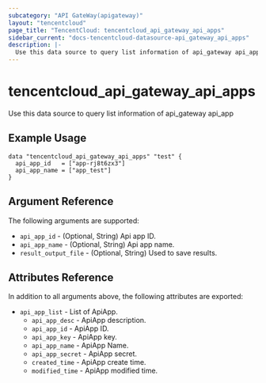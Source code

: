 ```yaml
---
subcategory: "API GateWay(apigateway)"
layout: "tencentcloud"
page_title: "TencentCloud: tencentcloud_api_gateway_api_apps"
sidebar_current: "docs-tencentcloud-datasource-api_gateway_api_apps"
description: |-
  Use this data source to query list information of api_gateway api_app
---
```


# tencentcloud_api_gateway_api_apps

Use this data source to query list information of api_gateway api_app

## Example Usage

```hcl
data "tencentcloud_api_gateway_api_apps" "test" {
  api_app_id   = ["app-rj8t6zx3"]
  api_app_name = ["app_test"]
}
```

## Argument Reference

The following arguments are supported:

* `api_app_id` - (Optional, String) Api app ID.
* `api_app_name` - (Optional, String) Api app name.
* `result_output_file` - (Optional, String) Used to save results.

## Attributes Reference

In addition to all arguments above, the following attributes are exported:

* `api_app_list` - List of ApiApp.
  * `api_app_desc` - ApiApp description.
  * `api_app_id` - ApiApp ID.
  * `api_app_key` - ApiApp key.
  * `api_app_name` - ApiApp Name.
  * `api_app_secret` - ApiApp secret.
  * `created_time` - ApiApp create time.
  * `modified_time` - ApiApp modified time.


